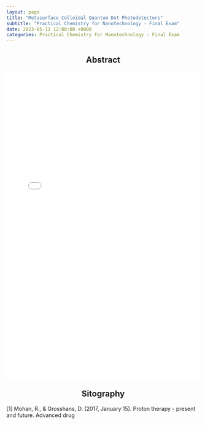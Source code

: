```yaml
---
layout: page
title: "Metasurface Colloidal Quantum Dot Photodetectors"
subtitle: "Practical Chemistry for Nanotechnology - Final Exam"
date: 2023-05-13 12:00:00 +0000
categories: Practical Chemistry for Nanotechnology - Final Exam
---
```


<h2 align="center"> Abstract </h2>


<iframe src="{{site.baseurl}}/assets/PC4NTPresentation.pdf" frameborder="0" width="100%" height="800"></iframe>

<h2 align="center"> Sitography </h2>
[1] Mohan, R., & Grosshans, D. (2017, January 15). Proton therapy - present and future. Advanced 
drug 
